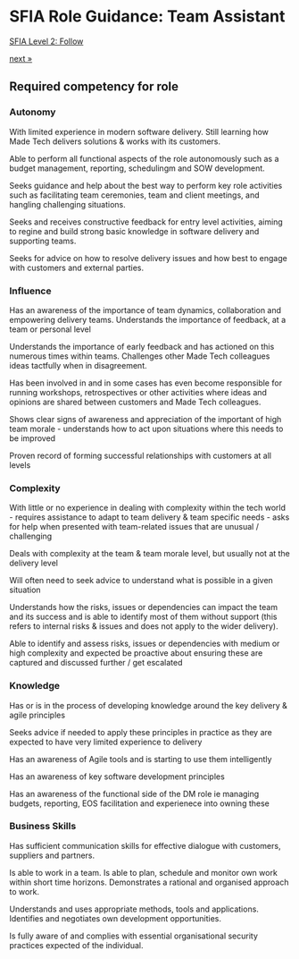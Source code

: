 # SFIA Role Guidance: Team Assistant 

[SFIA Level 2: Follow](https://sfia-online.org/en/sfia-7/responsibilities/level-2)

[next &raquo;](software_engineer_1.md)

## Required competency for role

### Autonomy

With limited experience in modern software delivery. Still learning how Made Tech delivers solutions & works with its customers.

Able to perform all functional aspects of the role autonomously such as a budget management, reporting, schedulingm and SOW development.

Seeks guidance and help about the best way to perform key role activities such as facilitating team ceremonies, team and client meetings, and hangling challenging situations.

Seeks and receives constructive feedback for entry level activities, aiming to regine and build strong basic knowledge in software delivery and supporting teams.

Seeks for advice on how to resolve delivery issues and how best to engage with customers and external parties.

### Influence

Has an awareness of the importance of team dynamics, collaboration and empowering delivery teams. Understands the importance of feedback, at a team or personal level

Understands the importance of early feedback and has actioned on this numerous times within teams. Challenges other Made Tech colleagues ideas tactfully when in disagreement. 

Has been involved in and in some cases has even become responsible for running workshops, retrospectives or other activities where ideas and opinions are shared between customers and Made Tech colleagues.

Shows clear signs of awareness and appreciation of the important of high team morale - understands how to act upon situations where this needs to be improved

Proven record of forming successful relationships with customers at all levels

### Complexity

With little or no experience in dealing with complexity within the tech world - requires assistance to adapt to team delivery & team specific needs - asks for help when presented with team-related issues that are unusual / challenging

Deals with complexity at the team & team morale level, but usually not at the delivery level

Will often need to seek advice to understand what is possible in a given situation

Understands how the risks, issues or dependencies can impact the team and its success and is able to identify most of them without support (this refers to internal risks & issues and does not apply to the wider delivery).

Able to identify and assess risks, issues or dependencies with medium or high complexity and expected be proactive about ensuring these are captured and discussed further / get escalated

### Knowledge

Has or is in the process of developing knowledge around the key delivery & agile principles 

Seeks advice if needed to apply these principles in practice as they are expected to have very limited experience to delivery

Has an awareness of Agile tools and is starting to use them intelligently

Has an awareness of key software development principles

Has an awareness of the functional side of the DM role ie managing budgets, reporting, EOS facilitation and experienece into owning these

### Business Skills

Has sufficient communication skills for effective dialogue with customers, suppliers and partners.

Is able to work in a team. Is able to plan, schedule and monitor own work within short time horizons. Demonstrates a rational and organised approach to work.

Understands and uses appropriate methods, tools and applications.
Identifies and negotiates own development opportunities.

Is fully aware of and complies with essential organisational security practices expected of the individual.
